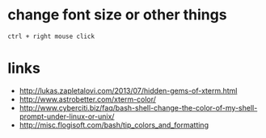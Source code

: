 # change font size or other things

    ctrl + right mouse click

# links

* http://lukas.zapletalovi.com/2013/07/hidden-gems-of-xterm.html
* http://www.astrobetter.com/xterm-color/
* http://www.cyberciti.biz/faq/bash-shell-change-the-color-of-my-shell-prompt-under-linux-or-unix/
* http://misc.flogisoft.com/bash/tip_colors_and_formatting
